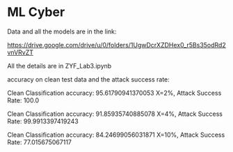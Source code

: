 # ML Cyber

Data and all the models are in the link:

https://drive.google.com/drive/u/0/folders/1UgwDcrXZDHex0_r5Bs35odRd2vnVRvZT

All the details are in ZYF_Lab3.ipynb

accuracy on clean test data and the attack success rate:

Clean Classification accuracy: 95.61790941370053 X=2%, Attack Success Rate: 100.0

Clean Classification accuracy: 91.85935740885078 X=4%, Attack Success Rate: 99.9913397419243

Clean Classification accuracy: 84.24699056031871 X=10%, Attack Success Rate: 77.015675067117

